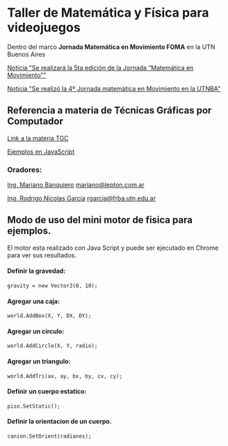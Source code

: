# Taller de Matemática y Física para videojuegos
Dentro del marco **Jornada Matemática en Movimiento FOMA** en la UTN Buenos Aires

[Noticia "Se realizará la 5ta edición de la Jornada “Matemática en Movimiento”"](https://www.frba.utn.edu.ar/se-realizara-la-5ta-edicion-de-la-jornada-matematica-en-movimiento/)

[Noticia "Se realizó la 4º Jornada matemática en Movimiento en la UTNBA"](https://www.frba.utn.edu.ar/se-realizo-la-4o-jornada-matematica-movimiento-la-utnba/)


## Referencia a materia de Técnicas Gráficas por Computador
[Link a la materia TGC](http://tgcutn.com.ar)

[Ejemplos en JavaScript](https://mbanquiero.github.io) 


### Oradores:
[Ing. Mariano Banquiero](https://github.com/mbanquiero) <mariano@lepton.com.ar>

[Ing. Rodrigo Nicolas Garcia](https://github.com/mysery) <rgarcia@frba.utn.edu.ar>

## Modo de uso del mini motor de fisica para ejemplos.
El motor esta realizado con Java Script y puede ser ejecutado en Chrome para ver sus resultados.

#### Definir la gravedad:

    gravity = new Vector2(0, 10);

#### Agregar una caja:

    world.AddBox(X, Y, DX, DY);

#### Agregar un circulo:

    world.AddCircle(X, Y, radio);

#### Agregar un triangulo:

    world.AddTri(ax, ay, bx, by, cx, cy);

#### Definir un cuerpo estatico:

    piso.SetStatic();

#### Definir la orientacion de un cuerpo.

    canion.SetOrient(radianes);



